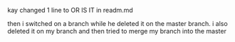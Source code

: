 kay changed 1 line to OR IS IT in readm.md

then i switched on a branch while he deleted it on the master branch. i also deleted it on my branch and then tried to merge my branch into the master